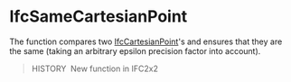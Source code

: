 # IfcSameCartesianPoint

The function compares two [IfcCartesianPoint](../../ifcgeometryresource/lexical/ifccartesianpoint.htm)'s and ensures that they are the same (taking an arbitrary epsilon precision factor into account).

> HISTORY&nbsp; New function in IFC2x2
